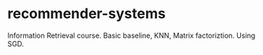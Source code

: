 # recommender-systems
 Information Retrieval course. Basic baseline, KNN, Matrix factoriztion. Using SGD.
